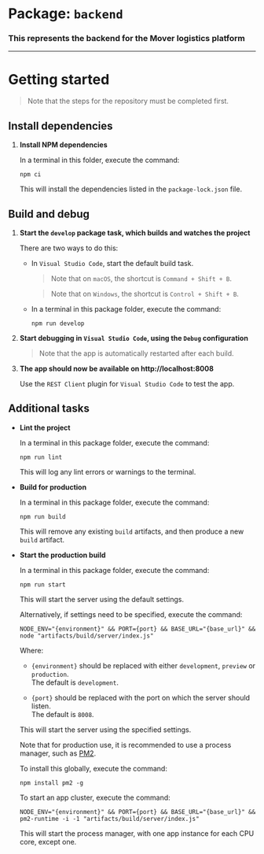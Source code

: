 # Package: `backend`

### This represents the backend for the Mover logistics platform

---

# Getting started

> Note that the steps for the repository must be completed first.

## Install dependencies

1. **Install NPM dependencies**

   In a terminal in this folder, execute the command:

   ```
   npm ci
   ```

   This will install the dependencies listed in the `package-lock.json` file.

## Build and debug

1. **Start the `develop` package task, which builds and watches the project**

   There are two ways to do this:

   * In `Visual Studio Code`, start the default build task.

     >  Note that on `macOS`, the shortcut is `Command + Shift + B`.

     >  Note that on `Windows`, the shortcut is `Control + Shift + B`.

   * In a terminal in this package folder, execute the command:

     ```
     npm run develop
     ```

2. **Start debugging in `Visual Studio Code`, using the `Debug` configuration**

   > Note that the app is automatically restarted after each build.

3. **The app should now be available on http://localhost:8008**

   Use the `REST Client` plugin for `Visual Studio Code` to test the app.

## Additional tasks

* **Lint the project**

  In a terminal in this package folder, execute the command:

  ```
  npm run lint
  ```

  This will log any lint errors or warnings to the terminal.

* **Build for production**

  In a terminal in this package folder, execute the command:

  ```
  npm run build
  ```

  This will remove any existing `build` artifacts, and then produce a new `build` artifact.

* **Start the production build**

  In a terminal in this package folder, execute the command:

  ```
  npm run start
  ```

  This will start the server using the default settings.

  Alternatively, if settings need to be specified, execute the command:

  ```
  NODE_ENV="{environment}" && PORT={port} && BASE_URL="{base_url}" && node "artifacts/build/server/index.js"
  ```

  Where:

  * `{environment}` should be replaced with either `development`, `preview` or `production`.<br>
    The default is `development`.

  * `{port}` should be replaced with the port on which the server should listen.<br>
    The default is `8008`.

  This will start the server using the specified settings.

  Note that for production use, it is recommended to use a process manager, such as [PM2](https://pm2.keymetrics.io/).

  To install this globally, execute the command:

  ```
  npm install pm2 -g
  ```

  To start an app cluster, execute the command:

  ```
  NODE_ENV="{environment}" && PORT={port} && BASE_URL="{base_url}" && pm2-runtime -i -1 "artifacts/build/server/index.js"
  ```

  This will start the process manager, with one app instance for each CPU core, except one.
